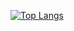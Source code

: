 [![Top Langs](https://github-readme-stats.vercel.app/api/top-langs/?username=anvaymayekar&layout=compact&langs_count=8&theme=github_dark&hide=html,css)](https://github.com/anvaymayekar/github-readme-stats)
